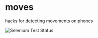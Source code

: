 # moves
hacks for detecting movements on phones

![Selenium Test Status](https://saucelabs.com/browser-matrix/benfoxall.svg)
